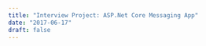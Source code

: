 ```yaml
---
title: "Interview Project: ASP.Net Core Messaging App"
date: "2017-06-17"
draft: false
---
```

